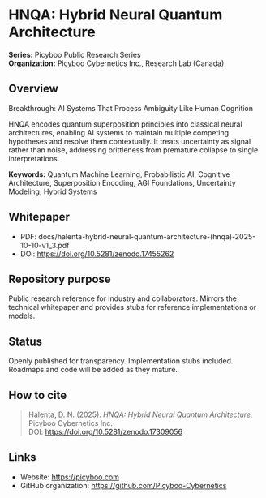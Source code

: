 # HNQA: Hybrid Neural Quantum Architecture

**Series:** Picyboo Public Research Series  
**Organization:** Picyboo Cybernetics Inc., Research Lab (Canada)

## Overview
Breakthrough: AI Systems That Process Ambiguity Like Human Cognition

HNQA encodes quantum superposition principles into classical neural architectures, enabling AI systems to maintain multiple competing hypotheses and resolve them contextually. It treats uncertainty as signal rather than noise, addressing brittleness from premature collapse to single interpretations.

**Keywords:** Quantum Machine Learning, Probabilistic AI, Cognitive Architecture, Superposition Encoding, AGI Foundations, Uncertainty Modeling, Hybrid Systems

## Whitepaper
- PDF: docs/halenta-hybrid-neural-quantum-architecture-(hnqa)-2025-10-10-v1_3.pdf  
- DOI:  https://doi.org/10.5281/zenodo.17455262

## Repository purpose
Public research reference for industry and collaborators. Mirrors the technical whitepaper and provides stubs for reference implementations or models.

## Status
Openly published for transparency. Implementation stubs included. Roadmaps and code will be added as they mature.

## How to cite
> Halenta, D. N. (2025). *HNQA: Hybrid Neural Quantum Architecture.* Picyboo Cybernetics Inc.  
> DOI: https://doi.org/10.5281/zenodo.17309056

## Links
- Website: https://picyboo.com  
- GitHub organization: https://github.com/Picyboo-Cybernetics
